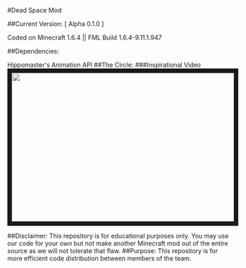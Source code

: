 #Dead Space Mod

##Current Version: [ Alpha 0.1.0 ]

Coded on Minecraft 1.6.4 || FML Build 1.6.4-9.11.1.947

##Dependencies:

Hippomaster's Animation API
##The Circle:
###Inspirational Video
<a href="http://www.youtube.com/watch?feature=player_embedded&v=mGbPlTnipCg
" target="_blank"><img src="http://img.youtube.com/vi/mGbPlTnipCg/0.jpg" 
 width="583" height="337" border="10" /></a>

##Disclaimer:
This repository is for educational purposes only. You may use our code for your own but not make another Minecraft mod out of the entire source as we will not tolerate that flaw.
##Purpose:
This repository is for more efficient code distribution between members of the team.



